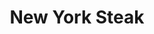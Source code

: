 ---
title: "New York Steak"
price: "$22.00"
category: "Dinner"
img: "src/images/menu/New-York-Steak.png"
desc: "Generous 12oz. Cut tender, and flavorfully cooked to perfection"
---